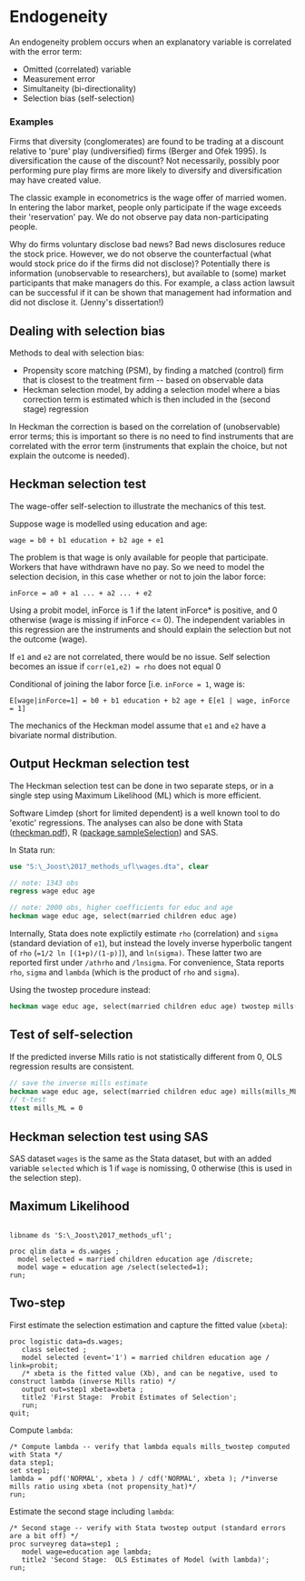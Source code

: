 # Endogeneity

An endogeneity problem occurs when an explanatory variable is correlated with the error term:

- Omitted (correlated) variable
- Measurement error 
- Simultaneity (bi-directionality)
- Selection bias (self-selection) 

### Examples

Firms that diversity (conglomerates) are found to be trading at a discount relative to 'pure' play (undiversified) firms (Berger and Ofek 1995). Is diversification the cause of the discount? Not necessarily, possibly poor performing pure play firms are more likely to diversify and diversification may have created value.

The classic example in econometrics is the wage offer of married women. In entering the labor market, people only participate if the wage exceeds their 'reservation' pay. We do not observe pay data non-participating people.

Why do firms voluntary disclose bad news? Bad news disclosures reduce the stock price. However, we do not observe the counterfactual (what would stock price do if the firms did not disclose)? Potentially there is information (unobservable to researchers), but available to (some) market participants that make managers do this. For example, a class action lawsuit can be successful if it can be shown that management had information and did not disclose it. (Jenny's dissertation!)

## Dealing with selection bias

Methods to deal with selection bias:

- Propensity score matching (PSM), by finding a matched (control) firm that is closest to the treatment firm -- based on observable data
- Heckman selection model, by adding a selection model where a bias correction term is estimated which is then included in the (second stage) regression 

In Heckman the correction is based on the correlation of (unobservable) error terms; this is important so there is no need to find instruments that are correlated with the error term (instruments that explain the choice, but not explain the outcome is needed).

## Heckman selection test

The wage-offer self-selection to illustrate the mechanics of this test.

Suppose wage is modelled using education and age:

`wage = b0 + b1 education + b2 age + e1`

The problem is that wage is only available for people that participate. Workers that have withdrawn have no pay. So we need to model the selection decision, in this case whether or not to join the labor force: 

`inForce = a0 + a1 ... + a2 ... + e2`

Using a probit model, inForce is 1 if the latent inForce* is positive, and 0 otherwise (wage is missing if inForce <= 0). The independent variables in this regression are the instruments and should explain the selection but not the outcome (wage).

If `e1` and `e2` are not correlated, there would be no issue. Self selection becomes an issue if `corr(e1,e2) = rho` does not equal 0

Conditional of joining the labor force [i.e. `inForce = 1`,  wage is:

`E[wage|inForce=1] = b0 + b1 education + b2 age + E[e1 | wage, inForce = 1]`

The mechanics of the Heckman model assume that `e1` and `e2` have a bivariate normal distribution.

## Output Heckman selection test

The Heckman selection test can be done in two separate steps, or in a single step using Maximum Likelihood (ML) which is more efficient.

Software Limdep (short for limited dependent) is a well known tool to do 'exotic' regressions. The analyses can also be done with Stata ([rheckman.pdf](https://www.stata.com/manuals13/rheckman.pdf)), R ([package sampleSelection](https://cran.r-project.org/web/packages/sampleSelection/sampleSelection.pdf)) and SAS. 

In Stata run:

```Stata
use "S:\_Joost\2017_methods_ufl\wages.dta", clear

// note: 1343 obs
regress wage educ age

// note: 2000 obs, higher coefficients for educ and age
heckman wage educ age, select(married children educ age)
```

Internally, Stata does note explictily estimate `rho` (correlation) and `sigma` (standard deviation of `e1`), but instead the lovely inverse hyperbolic tangent of `rho` (`=1/2 ln [(1+p)/(1-p)]`), and `ln(sigma)`. These latter two are reported first under `/athrho` and `/lnsigma`. For convenience, Stata reports `rho`, `sigma` and `lambda` (which is the product of `rho` and `sigma`).

Using the twostep procedure instead:

```Stata
heckman wage educ age, select(married children educ age) twostep mills(mills_twostep)
```

## Test of self-selection

If the predicted inverse Mills ratio is not statistically different from 0, OLS regression results are consistent.


```Stata
// save the inverse mills estimate
heckman wage educ age, select(married children educ age) mills(mills_ML)
// t-test
ttest mills_ML = 0
```

## Heckman selection test using SAS

SAS dataset `wages` is the same as the Stata dataset, but with an added variable `selected` which is 1 if `wage` is nomissing, 0 otherwise (this is used in the selection step).


## Maximum Likelihood

```SAS

libname ds 'S:\_Joost\2017_methods_ufl';

proc qlim data = ds.wages ;
  model selected = married children education age /discrete;
  model wage = education age /select(selected=1);
run;
```

## Two-step

First estimate the selection estimation and capture the fitted value (`xbeta`):

```SAS
proc logistic data=ds.wages;
   class selected ;
   model selected (event='1') = married children education age / link=probit;
   /* xbeta is the fitted value (Xb), and can be negative, used to construct lambda (inverse Mills ratio) */
   output out=step1 xbeta=xbeta ;
   title2 'First Stage:  Probit Estimates of Selection';
   run;
quit;
```

Compute `lambda`:

```SAS
/* Compute lambda -- verify that lambda equals mills_twostep computed with Stata */
data step1;
set step1;
lambda =  pdf('NORMAL', xbeta ) / cdf('NORMAL', xbeta ); /*inverse mills ratio using xbeta (not propensity_hat)*/
run;
```

Estimate the second stage including `lambda`:

```SAS
/* Second stage -- verify with Stata twostep output (standard errors are a bit off) */
proc surveyreg data=step1 ;
   model wage=education age lambda;   
   title2 'Second Stage:  OLS Estimates of Model (with lambda)';
run; 
```